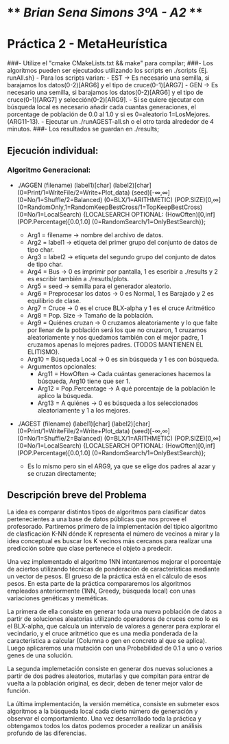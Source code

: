 # ** _Brian Sena Simons 3ºA - A2_ **
# Práctica 2 - MetaHeurística

###- Utilize el "cmake CMakeLists.txt && make" para compilar;
###- Los algoritmos pueden ser ejecutados utilizando los scripts en ./scripts {Ej. runAll.sh}
    - Para los scripts varian:
        - EST -> Es necesario una semilla, si barajamos los datos(0-2)[ARG6] y el tipo de cruce(0-1)[ARG7]
        - GEN -> Es necesario una semilla, si barajamos los datos(0-2)[ARG6] y el tipo de cruce(0-1)[ARG7] y selección(0-2)[ARG9].
    - Si se quiere ejecutar con búsqueda local es necesario añadir cada cuantas generaciones, el porcentage de población de 0.0 al 1.0 y si es 0=aleatorio 1=LosMejores. (ARG11-13).
    - Ejecutar un ./runAGEST-all.sh o el otro tarda alrededor de 4 minutos.
###- Los resultados se guardan en ./results;

## Ejecución individual:
### Algoritmo Generacional:
- ./AGGEN (filename) (label1)\[char\] (label2)\[char\] (0=Print/1=WriteFile/2=Write+Plot\_data) (seed)[-∞,∞]
(0=No/1=Shuffle/2=Balanced) (0=BLX/1=ARITHMETIC) (POP.SIZE)\[0,∞\] (0=RandomOnly,1=RandomKeepBestCross/1=TopKeepBestCross) (0=No/1=LocalSearch)
{LOCALSEARCH OPTIONAL: (HowOften)\[0,inf\] (POP.Percentage)\[0.0,1.0\] (0=RandomSearch/1=OnlyBestSearch)};

    - Arg1 = filename -> nombre del archivo de datos.
    - Arg2 = label1 -> etiqueta del primer grupo del conjunto de datos de tipo char.
    - Arg3 = label2 -> etiqueta del segundo grupo del conjunto de datos de tipo char.
    - Arg4 = Bus -> 0 es imprimir por pantalla, 1 es escribir a ./results y 2 es escribir también a ./resutls/plots.
    - Arg5 = seed -> semilla para el generador aleatorio.
    - Arg6 = Preprocesar los datos -> 0 es Normal, 1 es Barajado y 2 es equilibrio de clase.
    - Arg7 = Cruce -> 0 es el cruce BLX-alpha y 1 es el cruce Aritmético
    - Arg8 = Pop. Size -> Tamaño de la población.
    - Arg9 = Quiénes cruzan -> 0 cruzamos aleatoriamente y lo que falte por llenar de la población será los que no cruzaron,
            1 cruzamos aleatoriamente y nos quedamos también con el mejor padre, 1 cruzamos apenas lo mejores padres.
            (TODOS MANTIENEN EL ELITISMO).
    - Arg10 = Búsqueda Local -> 0 es sin búsqueda y 1 es con búsqueda.
    - Argumentos opcionales:
        - Arg11 = HowOften -> Cada cuántas generaciones hacemos la búsqueda, Arg10 tiene que ser 1.
        - Arg12 = Pop.Percentage -> A qué porcentaje de la población le aplico la búsqueda.
        - Arg13 = A quiénes -> 0 es búsqueda a los seleccionados aleatoriamente y 1 a los mejores.

- ./AGEST (filename) (label1)\[char\] (label2)\[char\] (0=Print/1=WriteFile/2=Write+Plot\_data) (seed)[-∞,∞]
(0=No/1=Shuffle/2=Balanced) (0=BLX/1=ARITHMETIC) (POP.SIZE)\[0,∞\] (0=No/1=LocalSearch)
{LOCALSEARCH OPTIONAL: (HowOften)\[0,inf\] (POP.Percentage)\[0.0,1.0\] (0=RandomSearch/1=OnlyBestSearch)};

    - Es lo mismo pero sin el ARG9, ya que se elige dos padres al azar y se cruzan directamente;

## Descripción breve del Problema
La idea es comparar distintos tipos de algoritmos para clasificar datos pertenecientes
a una base de datos públicas que nos provee el profesorado. Partiremos primero
de la implementación del típico algoritmo de clasficación K-NN dónde K representa
el número de vecinos a mirar y la idea conceptual es buscar los K vecinos más
cercanos para realizar una predicción sobre que clase pertenece el objeto a predecir.

Una vez implementado el algoritmo 1NN intentaremos mejorar el porcentaje de aciertos
utilizando técnicas de ponderación de características mediante un vector de pesos.
El grueso de la práctica está en el cálculo de esos pesos. En esta parte de la
práctica compararemos los algoritmos empleados anteriormente (1NN, Greedy,
búsqueda local) con unas variaciones genéticas y meméticas.

La primera de ella consiste en generar toda una nueva población de datos a
partir de soluciones aleatorias utilizando operadores de cruces como lo
es el BLX-alpha, que calcula un intervalo de valores a generar para explorar
el vecindario, y el cruce aritmético que es una media ponderada de la característica
a calcular (Columna o gen en concreto al que se aplica). Luego aplicaremos una
mutación con una Probabilidad de 0.1 a uno o varios genes de una solución.

La segunda implemetación consiste en generar dos nuevas soluciones a partir de
dos padres aleatorios, mutarlas y que compitan para entrar de vuelta a la población
original, es decir, deben de tener mejor valor de función.

La última implementación, la versión memética, consiste en submeter esos algoritmos
a la búsqueda local cada cierto número de generación y observar el comportamiento.
Una vez desarrollado toda la práctica y obtengamos todos los datos podemos
proceder a realizar un análisis profundo de las diferencias.
